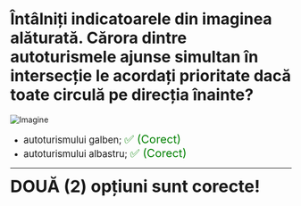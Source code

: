 # Întâlniți indicatoarele din imaginea alăturată. Cărora dintre autoturismele ajunse simultan în intersecție le acordați prioritate dacă toate circulă pe direcția înainte?

![Imagine](https://www.arr-atestate.ro/upload/img/questions/img/intalniti-indicatoarele-din-imaginea-alaturata-carora-dintre-autoturismele-ajunse-simultan-in-intersectie-le-acordati-prioritate-daca-toate-circula_.jpg)

- <span style="font-size: larger;">autoturismului galben; <span style="color: green; font-size: larger;">✅ (Corect)</span></span>
- <span style="font-size: larger;">autoturismului albastru; <span style="color: green; font-size: larger;">✅ (Corect)</span></span>

---

<span style="font-size: 30px; font-weight: bold;">**DOUĂ (2) opțiuni sunt corecte!**</span>